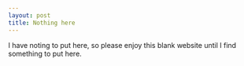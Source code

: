 ```yaml
---
layout: post
title: Nothing here
---
```


I have noting to put here, so please enjoy this blank website until I find something to put here.
